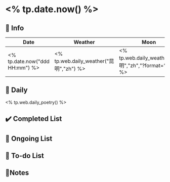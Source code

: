 # <% tp.date.now() %>

## 📅 Info

| Date                           | Weather                                 | Moon                                                 |
| ------------------------------ | --------------------------------------- | ---------------------------------------------------- |
| <% tp.date.now("ddd HH:mm") %> | <% tp.web.daily_weather("昆明","zh") %> | <% tp.web.daily_weather("昆明","zh","?format=%m") %> |

## 📖 Daily

<% tp.web.daily_poetry() %>

## ✔️ Completed List

## 🚀 Ongoing List

## 🎯 To-do List

##  📝Notes

